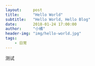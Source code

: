 ```yaml
---
layout:     post
title:      "Hello World"
subtitle:   "Hello World, Hello Blog"
date:       2018-01-24 17:00:00
author:     "小橘"
header-img: "img/hello-world.jpg"
tags:
    - 日常
---
```


测试
